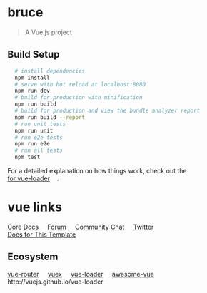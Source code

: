 # bruce

> A Vue.js project

## Build Setup

``` bash
# install dependencies
npm install

# serve with hot reload at localhost:8080
npm run dev

# build for production with minification
npm run build

# build for production and view the bundle analyzer report
npm run build --report

# run unit tests
npm run unit

# run e2e tests
npm run e2e

# run all tests
npm test
```

For a detailed explanation on how things work, check out the [ for vue-loader]().


# vue links
<nav>
  <a href='https://vuejs.org' target='_blank'>Core Docs</a>
  <a href='https://forum.vuejs.org' target='_blank'>Forum</a>
  <a href='https://chat.vuejs.org' target='_blank'>Community Chat</a>
  <a href='https://twitter.com/vuejs' target='_blank'>Twitter</a>
  <a href='http://vuejs-templates.github.io/webpack/' target='_blank'>Docs for This Template</a>
</nav>

## Ecosystem
 <nav>
   <a href='http://router.vuejs.org/' target='_blank'>vue-router</a>
   <a href='http://vuex.vuejs.org/' target='_blank'>vuex</a>
   <a href='http://vue-loader.vuejs.org/' target='_blank'>vue-loader</a>
   <a href='https://github.com/vuejs/awesome-vue' target='_blank'>awesome-vue</a>
   http://vuejs.github.io/vue-loader
 </nav>


<style>
  a {
    display:inline-block;
    margin-right: 1rem;
  }
</style>
